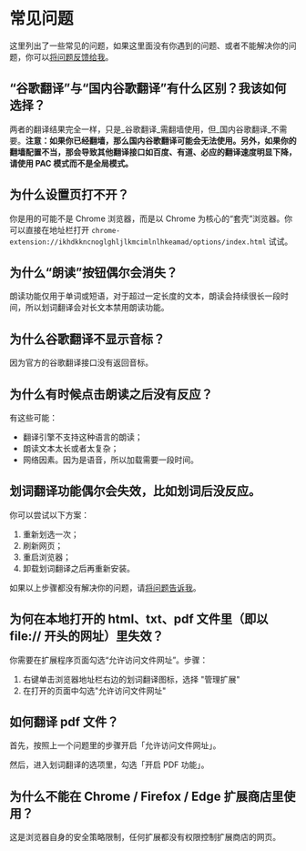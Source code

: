 # 常见问题

这里列出了一些常见的问题，如果这里面没有你遇到的问题、或者不能解决你的问题，你可以[将问题反馈给我](./issues.html)。

## “谷歌翻译”与“国内谷歌翻译”有什么区别？我该如何选择？

两者的翻译结果完全一样，只是_谷歌翻译_需翻墙使用，但_国内谷歌翻译_不需要。**注意：如果你已经翻墙，那么国内谷歌翻译可能会无法使用。另外，如果你的翻墙配置不当，那会导致其他翻译接口如百度、有道、必应的翻译速度明显下降，请使用 PAC 模式而不是全局模式。**

## 为什么设置页打不开？

你是用的可能不是 Chrome 浏览器，而是以 Chrome 为核心的“套壳”浏览器。你可以直接在地址栏打开 `chrome-extension://ikhdkkncnoglghljlkmcimlnlhkeamad/options/index.html` 试试。

## 为什么“朗读”按钮偶尔会消失？

朗读功能仅用于单词或短语，对于超过一定长度的文本，朗读会持续很长一段时间，所以划词翻译会对长文本禁用朗读功能。

## 为什么谷歌翻译不显示音标？

因为官方的谷歌翻译接口没有返回音标。

## 为什么有时候点击朗读之后没有反应？

有这些可能：

- 翻译引擎不支持这种语言的朗读；
- 朗读文本太长或者太复杂；
- 网络因素。因为是语音，所以加载需要一段时间。

## 划词翻译功能偶尔会失效，比如划词后没反应。

你可以尝试以下方案：

1. 重新划选一次；
2. 刷新网页；
3. 重启浏览器；
4. 卸载划词翻译之后再重新安装。

如果以上步骤都没有解决你的问题，请[将问题告诉我](./issues.html)。

## 为何在本地打开的 html、txt、pdf 文件里（即以 file:// 开头的网址）里失效？

你需要在扩展程序页面勾选“允许访问文件网址”。步骤：

1. 右键单击浏览器地址栏右边的划词翻译图标，选择 "管理扩展"
2. 在打开的页面中勾选"允许访问文件网址"

## 如何翻译 pdf 文件？

首先，按照上一个问题里的步骤开启「允许访问文件网址」。

然后，进入划词翻译的选项里，勾选「开启 PDF 功能」。

## 为什么不能在 Chrome / Firefox / Edge 扩展商店里使用？

这是浏览器自身的安全策略限制，任何扩展都没有权限控制扩展商店的网页。

<global-footer />
